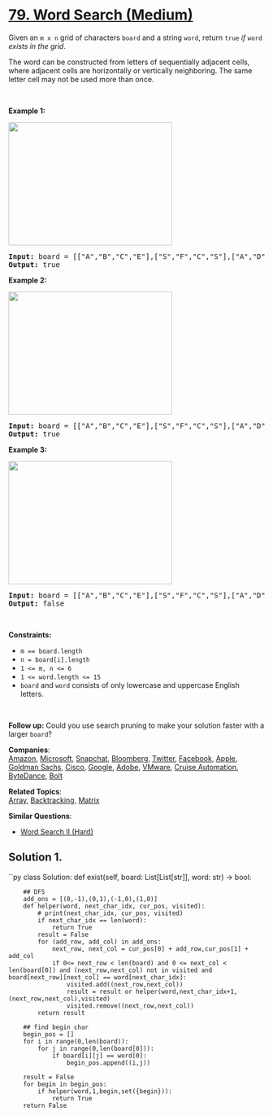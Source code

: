 # [79. Word Search (Medium)](https://leetcode.com/problems/word-search/)

<p>Given an <code>m x n</code> grid of characters <code>board</code> and a string <code>word</code>, return <code>true</code> <em>if</em> <code>word</code> <em>exists in the grid</em>.</p>

<p>The word can be constructed from letters of sequentially adjacent cells, where adjacent cells are horizontally or vertically neighboring. The same letter cell may not be used more than once.</p>

<p>&nbsp;</p>
<p><strong>Example 1:</strong></p>
<img alt="" src="https://assets.leetcode.com/uploads/2020/11/04/word2.jpg" style="width: 322px; height: 242px;">
<pre><strong>Input:</strong> board = [["A","B","C","E"],["S","F","C","S"],["A","D","E","E"]], word = "ABCCED"
<strong>Output:</strong> true
</pre>

<p><strong>Example 2:</strong></p>
<img alt="" src="https://assets.leetcode.com/uploads/2020/11/04/word-1.jpg" style="width: 322px; height: 242px;">
<pre><strong>Input:</strong> board = [["A","B","C","E"],["S","F","C","S"],["A","D","E","E"]], word = "SEE"
<strong>Output:</strong> true
</pre>

<p><strong>Example 3:</strong></p>
<img alt="" src="https://assets.leetcode.com/uploads/2020/10/15/word3.jpg" style="width: 322px; height: 242px;">
<pre><strong>Input:</strong> board = [["A","B","C","E"],["S","F","C","S"],["A","D","E","E"]], word = "ABCB"
<strong>Output:</strong> false
</pre>

<p>&nbsp;</p>
<p><strong>Constraints:</strong></p>

<ul>
	<li><code>m == board.length</code></li>
	<li><code>n = board[i].length</code></li>
	<li><code>1 &lt;= m, n &lt;= 6</code></li>
	<li><code>1 &lt;= word.length &lt;= 15</code></li>
	<li><code>board</code> and <code>word</code> consists of only lowercase and uppercase English letters.</li>
</ul>

<p>&nbsp;</p>
<p><strong>Follow up:</strong> Could you use search pruning to make your solution faster with a larger <code>board</code>?</p>


**Companies**:  
[Amazon](https://leetcode.com/company/amazon), [Microsoft](https://leetcode.com/company/microsoft), [Snapchat](https://leetcode.com/company/snapchat), [Bloomberg](https://leetcode.com/company/bloomberg), [Twitter](https://leetcode.com/company/twitter), [Facebook](https://leetcode.com/company/facebook), [Apple](https://leetcode.com/company/apple), [Goldman Sachs](https://leetcode.com/company/goldman-sachs), [Cisco](https://leetcode.com/company/cisco), [Google](https://leetcode.com/company/google), [Adobe](https://leetcode.com/company/adobe), [VMware](https://leetcode.com/company/vmware), [Cruise Automation](https://leetcode.com/company/cruise-automation), [ByteDance](https://leetcode.com/company/bytedance), [Bolt](https://leetcode.com/company/bolt)

**Related Topics**:  
[Array](https://leetcode.com/tag/array/), [Backtracking](https://leetcode.com/tag/backtracking/), [Matrix](https://leetcode.com/tag/matrix/)

**Similar Questions**:
* [Word Search II (Hard)](https://leetcode.com/problems/word-search-ii/)

## Solution 1.

``py
class Solution:
    def exist(self, board: List[List[str]], word: str) -> bool:
        
        ## DFS
        add_ons = [(0,-1),(0,1),(-1,0),(1,0)]
        def helper(word, next_char_idx, cur_pos, visited):
            # print(next_char_idx, cur_pos, visited)
            if next_char_idx == len(word):
                return True
            result = False
            for (add_row, add_col) in add_ons:
                next_row, next_col = cur_pos[0] + add_row,cur_pos[1] + add_col
                if 0<= next_row < len(board) and 0 <= next_col < len(board[0]) and (next_row,next_col) not in visited and board[next_row][next_col] == word[next_char_idx]:
                    visited.add((next_row,next_col))
                    result = result or helper(word,next_char_idx+1, (next_row,next_col),visited)
                    visited.remove((next_row,next_col))
            return result
        
        ## find begin char
        begin_pos = []
        for i in range(0,len(board)):
            for j in range(0,len(board[0])):
                if board[i][j] == word[0]:
                    begin_pos.append((i,j))
            
        result = False
        for begin in begin_pos:
            if helper(word,1,begin,set({begin})):
                return True
        return False
```
